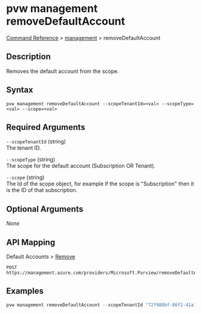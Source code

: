 # pvw management removeDefaultAccount
[Command Reference](../../../README.md#command-reference) > [management](./main.md) > removeDefaultAccount

## Description
Removes the default account from the scope.

## Syntax
```
pvw management removeDefaultAccount --scopeTenantId=<val> --scopeType=<val> --scope=<val>
```

## Required Arguments
`--scopeTenantId` (string)  
The tenant ID.

`--scopeType` (string)  
The scope for the default account (Subscription OR Tenant).

`--scope` (string)  
The Id of the scope object, for example if the scope is "Subscription" then it is the ID of that subscription.

## Optional Arguments
*None*

## API Mapping
Default Accounts > [Remove](https://docs.microsoft.com/en-us/rest/api/purview/default-accounts/remove)
```
POST https://management.azure.com/providers/Microsoft.Purview/removeDefaultAccount
```

## Examples
```powershell
pvw management removeDefaultAccount --scopeTenantId "72f988bf-86f1-41af-91ab-2d7cd011db47" --scopeType "Subscription" --scope "2c334b6c-e556-40ac-a4c0-c0d1d2e08ca0" 
```
